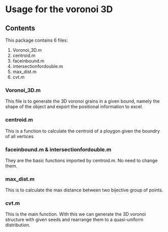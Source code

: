 # Usage for the voronoi 3D 
## Contents
This package contains 6 files:

1. Voronoi_3D.m
2. centroid.m
3. faceinbound.m
4. intersectionfordouble.m
5. max_dist.m
6. cvt.m

### Voronoi_3D.m
This file is to generate the 3D voronoi grains in a given bound, namely the shape of the object and export the positional information to excel.
### centroid.m
This is a function to calculate the centroid of a ploygon given the boundry of all vertices
### faceinbound.m & intersectionfordouble.m
They are the basic functions imported by centroid.m. No need to change them.
### max_dist.m
This is to calculate the max distance between two bijective group of points.
### cvt.m
This is the main function. With this we can generate the 3D voronoi structure with given seeds and rearrange them to a quasi-uniform distribution. 